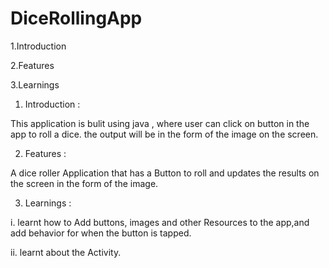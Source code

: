 # DiceRollingApp


1.Introduction

2.Features 

3.Learnings 


1. Introduction : 

This application is bulit using java , where user can click on button in the app to roll a dice. the output will be in the form of the image on the screen.

2. Features :

A dice roller Application that has a Button to roll and updates the results on the screen in the form of the image. 

3. Learnings :  

i. learnt how to Add buttons, images and other Resources to the app,and add behavior for when the button is tapped.

ii. learnt about the Activity.
